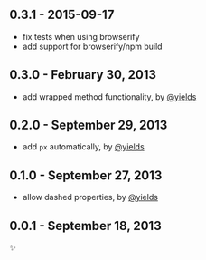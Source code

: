 
0.3.1 - 2015-09-17
-------------------------
* fix tests when using browserify
* add support for browserify/npm build

0.3.0 - February 30, 2013
-------------------------
* add wrapped method functionality, by [@yields](https://github.com/yields)

0.2.0 - September 29, 2013
--------------------------
* add `px` automatically, by [@yields](https://github.com/yields)

0.1.0 - September 27, 2013
--------------------------
* allow dashed properties, by [@yields](https://github.com/yields)

0.0.1 - September 18, 2013
--------------------------
:sparkles:
